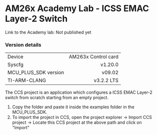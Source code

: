 # AM26x Academy Lab - ICSS EMAC Layer-2 Switch
Link to the Academy lab: Not published yet

### Version details

|||
|:--|--:|
| Device | AM263x Control card |
| Syscfg| v1.20.0 |
| MCU_PLUS_SDK version   | v09.02|
| TI-ARM-CLANG | v3.2.2 LTS|

The CCS project is an application which configures a ICSS EMAC Layer-2 switch from scratch starting from an empty project.

1. Copy the folder and paste it inside the examples folder in the MCU_PLUS_SDK.
2. To import the project in CCS, open the project explorer → Import CCS project → Locate this CCS project at the above path and click on "Import"